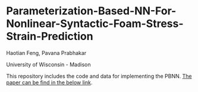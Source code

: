 # Parameterization-Based-NN-For-Nonlinear-Syntactic-Foam-Stress-Strain-Prediction

Haotian Feng, Pavana Prabhakar

University of Wisconsin - Madison


This repository includes the code and data for implementing the PBNN. [The paper can be find in the below link](https://arxiv.org/abs/2212.12840).

